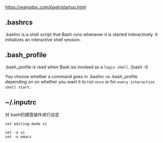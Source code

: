 https://wangdoc.com/bash/startup.html


## 
## .bashrcs 
.bashrc is a shell script that Bash runs whenever it is started interactively. It initializes an interactive shell session. 

## .bash_profile
.bash_profile is read when Bask iss invoked as a `login shell`. (bash -l) 

You choose whether a command goes in .bashrc vs .bash_profile depending on on whether you want it to run `once` or for `every interactive shell start`.



## ~/.inputrc
对 bash的键盘操作进行设定
```
set editing-mode vi

set -o vi
set -o emacs
```

